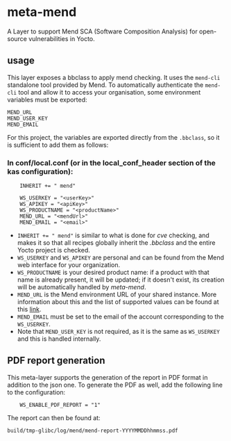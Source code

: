 
# meta-mend

A Layer to support Mend SCA (Software Composition Analysis) for open-source vulnerabilities in Yocto.


## usage

This layer exposes a bbclass to apply mend checking.
It uses the `mend-cli` standalone tool provided by Mend.
To automatically authenticate the `mend-cli` tool and allow it to
access your organisation, some environment variables must be
exported:

    MEND_URL
    MEND_USER_KEY
    MEND_EMAIL

For this project, the variables are exported directly from the
`.bbclass`, so it is sufficient to add them as follows:

 ### In conf/local.conf (or in the local_conf_header section of the kas configuration):

```
    INHERIT += " mend"
    
    WS_USERKEY = "<userKey>"
    WS_APIKEY = "<apiKey>"
    WS_PRODUCTNAME = "<productName>"
    MEND_URL = "<mendUrl>"
    MEND_EMAIL = "<email>"
```

- `INHERIT += " mend"` is similar to what is done for _cve_ checking,
  and makes it so that all recipes globally inherit the _.bbclass_ and
  the entire Yocto project is checked.
- `WS_USERKEY` and `WS_APIKEY` are personal and can be found from the
  Mend web interface for your organization.
- `WS_PRODUCTNAME` is your desired product name: if a product with that
  name is already present, it will be updated; if it doesn't exist, its
  creation will be automatically handled by _meta-mend_.
- `MEND_URL` is the Mend environment URL of your shared instance.
  More information about this and the list of supported values
  can be found at this
  [link](https://docs.mend.io/platform/latest/authenticate-your-login-for-the-mend-cli#AuthenticateyourloginfortheMendCLI-MendCLI-mendauthloginparameters).
- `MEND_EMAIL` must be set to the email of the account
  corresponding to the `WS_USERKEY`.
- Note that `MEND_USER_KEY` is not required, as it is the same as
  `WS_USERKEY` and this is handled internally.


## PDF report generation

This meta-layer supports the generation of the report in PDF format
in addition to the json one.
To generate the PDF as well, add the following line to the
configuration:

```
    WS_ENABLE_PDF_REPORT = "1"
```

The report can then be found at:

```
build/tmp-glibc/log/mend/mend-report-YYYYMMDDhhmmss.pdf
```
